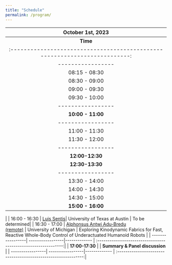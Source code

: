 ```yaml
---
title: "Schedule"
permalink: /program/
---
```


<!--Concerning different [time zones](https://www.worldtimebuddy.com/?qm=1&lid=8,1816670,2988507,2643743&h=1816670&date=2021-6-4&sln=9-18&hf=1), please check the **same** program in: [CEST time (GMT +2)]({{ "/program-cest/"}}){: .btn .btn--success .btn--medium} or [PDT Time]({{ "/program-pdt/"}}){: .btn .btn--success .btn--medium}. -->


| **October 1st, 2023**                                      |
| :-------------------------------------------------------------------------:|
| **Time** | **Speaker**          | **Organization** |                   **Title**                                      |
| :-------------------------------------------------------------------------:|
| -----------------| -----------------|------------- | :-------------------------------------------------------------:|
| 08:15 - 08:30 | Organizers  | |                                                               |
| 08:30 - 09:00 | [Tomomichi Sugihara](/zhidao/)  | OMRON Corporation|  Reference-based vs Reference-free Reinforcement Learning for Humanoid Robot                                                             |
| 09:00 - 09:30 | [Shi Fan <br/> Annan Tang](/fan/)  | ETH Zurich <br/> The University of Tokyo|  Reference-based vs Reference-free Reinforcement Learning for Humanoid Robot                                                             |
| 09:30 - 10:00    | [Bike Zhang](/bike/)| UC Berkely|    Learning Humanoid Locomotion with Transformers|
| -----------------| -----------------|------------- | :-------------------------------------------------------------: |
|  **10:00 - 11:00** |  |**Coffee Break** |
| -----------------| -----------------|------------- | :-------------------------------------------------------------: |
| 11:00 - 11:30    |  [Carlos Mastalli](/carlos/) |   Heriot-Watt University| Agile and perceptive locomotion in legged robots: a top-down approach                                                             |
| 11:30 - 12:00    | [Sven Behnke](/behnke/) <br/> [Grzegorz Ficht](/ficht/)| University of Bonn | Direct Centroidal Control for Balanced Humanoid Locomotion |
| -----------------| -----------------|------------- | :-------------------------------------------------------------: |
| **12:00-12:30**  |           | **Summary & Panel Discussion** |                                                         |
| **12:30-13:30**  |           | **Lunch**          |  |                                                         |
| -----------------| -----------------|------------- | :-------------------------------------------------------------:|
| 13:30 - 14:00    | [Johannes Englsberger](/johannes/)| German Aerospace Center (DLR)|Centroidal Angular Momentum Approximation and Control for humanoid locomotion| 
| 14:00 - 14:30    | [Serena Ivaldi](/ivaldi/)| The National Institute for Research <br/>in Digital Science and Technology (INRIA)| Anticipatory Control: Using Prediction of Intended Movement for Control  |
| 14:30 - 15:00    | [Yan Gu](/yan/)     |Purdue University | Modeling, estimation, and control of humanoid robot locomotion in non-inertial environments|
| **15:00 - 16:00**|    |  **Coffee Break & Outreach Event** | 
|
| 16:00 - 16:30    |  [Luis Sentis](/sentis/)|  University of Texas at Austin |  To be determined|
| 16:30 - 17:00    | [Alphonsus Antwi Adu-Bredu <br/>(remote)](/aab/)    |  University of Michigan     |  Exploring Kinodynamic Fabrics for Fast, Reactive Whole-Body Control of Underactuated Humanoid Robots |
| -----------------| -----------------|------------- | :-------------------------------------------------------------:|
| **17:00-17:30**  |           | **Summary & Panel discussion**          | 
| -----------------| -----------------|------------- | :-------------------------------------------------------------:|

